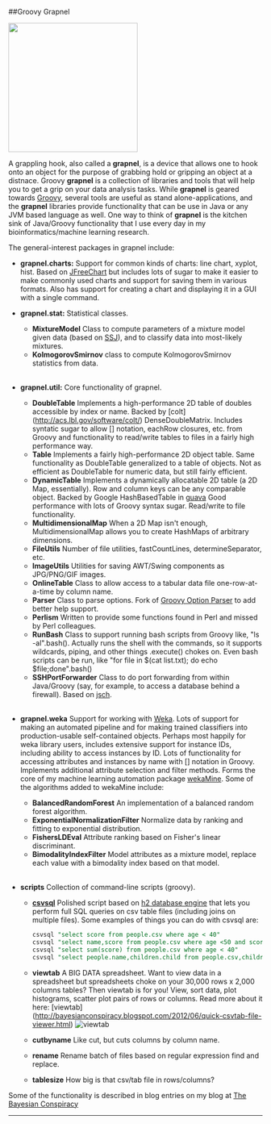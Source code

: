 ##Groovy Grapnel    

<img src="https://raw.github.com/jdurbin/grapnel/master/img/graplinghook.png" width="256"> 

A grappling hook, also called a **grapnel**, is a device that allows one to hook onto an object for the purpose of grabbing hold or gripping an object at a distnace.  Groovy **grapnel** is a collection of libraries and tools that will help you to get a grip on your data analysis tasks.  While **grapnel** is geared towards [Groovy](http://groovy.codehaus.org/), several tools are useful as stand alone-applications, and the **grapnel** libraries provide functionality that can be use in Java or any JVM based language as well.   One way to think of **grapnel** is the kitchen sink of Java/Groovy functionality that I use every day in my bioinformatics/machine learning research.  

The general-interest packages in grapnel include:

* **grapnel.charts:**  Support for common kinds of charts: line chart, xyplot, hist.  Based on [JFreeChart](http://www.jfree.org/jfreechart/) but includes lots of sugar to make it easier to make commonly used charts and support for saving them in various formats. Also has support for creating a chart and displaying it in a GUI with a single command. 

* **grapnel.stat:**  Statistical classes.  
    * **MixtureModel** Class to compute parameters of a mixture model given data (based on [SSJ](http://www.iro.umontreal.ca/~simardr/ssj/indexe.html)), and to classify data into most-likely mixtures. 
    * **KolmogorovSmirnov** class to compute KolmogorovSmirnov statistics from data.<br><br>
* **grapnel.util:** Core functionality of grapnel.  
    * **DoubleTable**  Implements a high-performance 2D table of doubles accessible by index or name. Backed by [colt] (http://acs.lbl.gov/software/colt/) DenseDoubleMatrix.  Includes syntatic sugar to allow [] notation, eachRow closures, etc. from Groovy and functionality to read/write tables to files in a fairly high performance way. 
    * **Table** Implements a fairly high-performance 2D object table.  Same functionality as DoubleTable generalized to a table of objects.  Not as efficient as DoubleTable for numeric data, but still fairly efficient.
    * **DynamicTable**  Implements a dynamically allocatable 2D table (a 2D Map, essentially).  Row and column keys can be any comparable object.  Backed by Google HashBasedTable in [guava](http://code.google.com/p/guava-libraries/)  Good performance with lots of Groovy syntax sugar. Read/write to file functionality.  
    * **MultidimensionalMap**  When a 2D Map isn't enough, MultidimensionalMap allows you to create HashMaps of arbitrary dimensions.  
    * **FileUtils** Number of file utilities, fastCountLines, determineSeparator, etc. 
    * **ImageUtils** Utilities for saving AWT/Swing components as JPG/PNG/GIF images.  
    * **OnlineTable** Class to allow access to a tabular data file one-row-at-a-time by column name. 
    * **Parser** Class to parse options.  Fork of [Groovy Option Parser](http://code.google.com/p/groovy-option-parser/) to add better help support. 
    * **Perlism** Written to provide some functions found in Perl and missed by Perl colleagues. 
    * **RunBash** Class to support running bash scripts from Groovy like,  "ls -al".bash().  Actually runs the shell with the commands, so it supports wildcards, piping, and other things .execute() chokes on.  Even bash scripts can be run, like "for file in $(cat list.txt); do echo $file;done".bash()
    * **SSHPortForwarder** Class to do port forwarding from within Java/Groovy (say, for example, to access a database behind a firewall).  Based on [jsch](http://www.jcraft.com/jsch/).  <br><br>

* **grapnel.weka** Support for working with [Weka](http://www.cs.waikato.ac.nz/ml/weka/).  Lots of support for making an automated pipeline and for making trained classifiers into production-usable self-contained objects.  Perhaps most happily for weka library users, includes extensive support for instance IDs, including ability to access instances by ID.  Lots of functionality for accessing attributes and instances by name with [] notation in Groovy. Implements additional attribute selection and filter methods.  Forms the core of my machine learning automation package [wekaMine](http://jdurbin.github.com/wekaMine/). Some of the algorithms added to wekaMine include: 
    * **BalancedRandomForest** An implementation of a balanced random forest algorithm. 
    * **ExponentialNormalizationFilter** Normalize data by ranking and fitting to exponential distribution. 
    * **FishersLDEval** Attribute ranking based on Fisher's linear discriminant. 
    * **BimodalityIndexFilter** Model attributes as a mixture model, replace each value with a bimodality index based on that model.
<br><br>
* **scripts** Collection of command-line scripts (groovy). 
    * **[csvsql](https://github.com/jdurbin/grapnel/wiki/csvsql)**  Polished script based on [h2 database engine](http://www.h2database.com/) that lets you perform full SQL queries on csv table files (including joins on multiple files).  Some examples of things you can do with csvsql are:  
 
        ```sql
        csvsql "select score from people.csv where age < 40"
        csvsql "select name,score from people.csv where age <50 and score > 100"
        csvsql "select sum(score) from people.csv where age < 40"
        csvsql "select people.name,children.child from people.csv,children.csv where people.name=children.name"
        ```   

    * **viewtab** A BIG DATA spreadsheet.  Want to view data in a spreadsheet but spreadsheets choke on your 30,000 rows x 2,000 columns tables?  Then viewtab is for you!  View, sort data, plot histograms, scatter plot pairs of rows or columns.  Read more about it here: [viewtab] (http://bayesianconspiracy.blogspot.com/2012/06/quick-csvtab-file-viewer.html)
    ![viewtab](https://raw.github.com/jdurbin/grapnel/master/img/viewtab.jpg)         
    * **cutbyname** Like cut, but cuts columns by column name. 
    * **rename** Rename batch of files based on regular expression find and replace. 
    * **tablesize**  How big is that csv/tab file in rows/columns? 

Some of the functionality is described in blog entries on my blog at [The Bayesian Conspiracy](http://bayesianconspiracy.blogspot.com)

---
